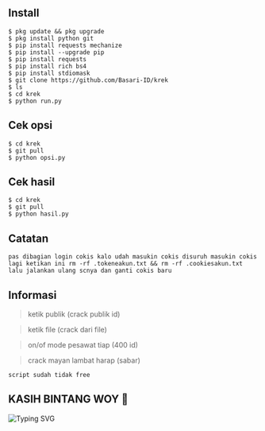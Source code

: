 ## Install
```
$ pkg update && pkg upgrade
$ pkg install python git
$ pip install requests mechanize
$ pip install --upgrade pip
$ pip install requests
$ pip install rich bs4
$ pip install stdiomask
$ git clone https://github.com/Basari-ID/krek
$ ls
$ cd krek
$ python run.py
```
## Cek opsi
```
$ cd krek
$ git pull
$ python opsi.py
```
## Cek hasil
```
$ cd krek
$ git pull
$ python hasil.py
```
## Catatan
```
pas dibagian login cokis kalo udah masukin cokis disuruh masukin cokis lagi ketikan ini rm -rf .tokeneakun.txt && rm -rf .cookiesakun.txt lalu jalankan ulang scnya dan ganti cokis baru
```
## Informasi
> ketik publik (crack publik id)

> ketik file (crack dari file)

> on/of mode pesawat tiap (400 id)

> crack mayan lambat harap (sabar)
```
script sudah tidak free
```
## KASIH BINTANG WOY 🌟
![Typing SVG](https://readme-typing-svg.herokuapp.com?lines=Selamat+Bersenang-senang....!+)
